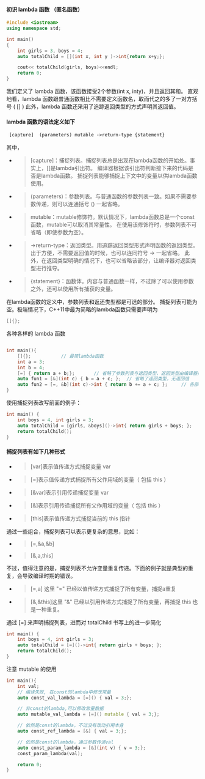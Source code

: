 
#### 初识 lambda 函数 （匿名函数）

```C++
#include <iostream>
using namespace std;

int main()
{
    int girls = 3, boys = 4;
    auto totalChild = [](int x, int y )->int{return x+y;};

    cout<< totalChild(girls, boys)<<endl;
    return 0;
}

```
我们定义了 lambda 函数，该函数接受2个参数(int x, inty)，并且返回其和。
直观地看，lambda 函数跟普通函数相比不需要定义函数名，取而代之的多了一对方括号 ( [] )
此外，lambda 函数还采用了追踪返回类型的方式声明其返回值。



####  lambda 函数的语法定义如下 

```txt
 [capture]  (parameters) mutable ->return-type {statement}
```
其中，
 - > [capture]：捕捉列表。捕捉列表总是出现在lambda函数的开始处。事实上，[]是lambda引出符。
 编译器根据该引出符判断接下来的代码是否是lambda函数。
 捕捉列表能够捕捉上下文中的变量以供lambda函数使用。
 
 - > (parameters)：参数列表。与普通函数的参数列表一致。如果不需要参数传递，则可以连通括号 () 一起省略。

 - > mutable：mutable修饰符。默认情况下，lambda函数总是一个const函数，mutable可以取消其常量性。
 在使用该修饰符时，参数列表不可省略（即使参数为空）。

 - > ->return-type：返回类型。用追踪返回类型形式声明函数的返回类型。
 出于方便，不需要返回值的时候，也可以连同符号 -> 一起省略。
 此外，在返回类型明确的情况下，也可以省略该部分，让编译器对返回类型进行推导。

 - > {statement}：函数体。内容与普通函数一样，不过除了可以使用参数之外，还可以使用所有捕获的变量。

在lambda函数的定义中，参数列表和返还类型都是可选的部分。
捕捉列表可能为空。极端情况下，C++11中最为简略的lambda函数只需要声明为
```C++
[]{};
```

各种各样的 lambda 函数
```C++

int main(){
    []{};           // 最简lambda函数
    int a = 3;
    int b = 4;
    [=] { return a + b;};       // 省略了参数列表与返回类型，返回类型由编译器推断为int
    auto fun1 = [&](int c) { b = a + c; };  // 省略了返回类型，无返回值
    auto fun2 = [=, &b](int c)->int { return b += a + c; };     // 各部分都很完整
}

```

使用捕捉列表改写前面的例子：

```C++
int main() {
    int boys = 4, int girls = 3;
    auto totalChild = [girls, &boys]()->int{ return girls + boys; }; 
    return totalChild();
}
```

#### 捕捉列表有如下几种形式

 - > [var]表示值传递方式捕捉变量 var

 - > [=]表示值传递方式捕捉所有父作用域的变量（ 包括 this ）

 - > [&var]表示引用传递捕捉变量 var

 - > [&]表示引用传递捕捉所有父作用域的变量（ 包括 this ）

 - > [this]表示值传递方式捕捉当前的 this 指针

通过一些组合，捕捉列表可以表示更复杂的意思，比如：

 - > [=,&a,&b]

 - > [&,a,this]

不过，值得注意的是，捕捉列表不允许变量重复传递。下面的例子就是典型的重复，会导致编译时期的错误。
 - > [=,a] 这里 "=" 已经以值传递方式捕捉了所有变量，捕捉a重复
 - > [&,&this]这里 "&" 已经以引用传递方式捕捉了所有变量，再捕捉 this 也是一种重复。

通过 [=] 来声明捕捉列表，进而对 totalChild 书写上的进一步简化
```C++
int main() {
    int boys = 4, int girls = 3;
    auto totalChild = [=]()->int{ return girls + boys; }; 
    return totalChild();
}
```


 注意 mutable 的使用
```C++
int main(){
    int val;
    // 编译失败, 在const的lambda中修改常量
    auto const_val_lambda = [=]() { val = 3;};

    // 非const的lambda,可以修改常量数据
    auto mutable_val_lambda = [=]() mutable { val = 3;};  

    // 依然是const的lambda，不过没有改动引用本身
    auto const_ref_lambda = [&] { val = 3;};

    // 依然是const的lambda，通过参数传递val
    auto const_param_lambda = [&](int v) { v = 3;};
    const_param_lambda(val);

    return 0;
}

```





